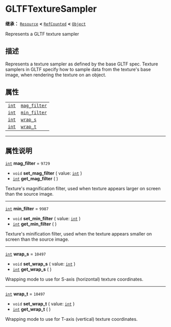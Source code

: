 <!-- ⚠ 请勿编辑本文件 ⚠ -->
<!-- 本文档使用脚本从 WeDot 引擎源码仓库生成。 -->
<!-- 生成脚本：https://github.com/WeDot-Engine/WeDot/tree/4.3/doc/tools/make_md.py； -->
<!-- 原文件：https://github.com/WeDot-Engine/WeDot/tree/4.3/modules/gltf/doc_classes/GLTFTextureSampler.xml。 -->

<div id="_class_gltftexturesampler"></div>

# GLTFTextureSampler

**继承：** [`Resource`](class_resource.md) **<** [`RefCounted`](class_refcounted.md) **<** [`Object`](class_object.md)

Represents a GLTF texture sampler

## 描述

Represents a texture sampler as defined by the base GLTF spec. Texture samplers in GLTF specify how to sample data from the texture's base image, when rendering the texture on an object.

## 属性

|||
|:-:|:--|
| [`int`](class_int.md) | [`mag_filter`](class_gltftexturesampler.md#class_gltftexturesampler_property_mag_filter) | ``9729``  |
| [`int`](class_int.md) | [`min_filter`](class_gltftexturesampler.md#class_gltftexturesampler_property_min_filter) | ``9987``  |
| [`int`](class_int.md) | [`wrap_s`](class_gltftexturesampler.md#class_gltftexturesampler_property_wrap_s)         | ``10497`` |
| [`int`](class_int.md) | [`wrap_t`](class_gltftexturesampler.md#class_gltftexturesampler_property_wrap_t)         | ``10497`` |

<!-- rst-class:: classref-section-separator -->

---

## 属性说明

<div id="_class_gltftexturesampler_property_mag_filter"></div>

[`int`](class_int.md) **mag_filter** = ``9729`` <div id="class_gltftexturesampler_property_mag_filter"></div>

- `void` **set_mag_filter** ( value: [`int`](class_int.md) )
- [`int`](class_int.md) **get_mag_filter** ( )

Texture's magnification filter, used when texture appears larger on screen than the source image.

<!-- rst-class:: classref-item-separator -->

---

<div id="_class_gltftexturesampler_property_min_filter"></div>

[`int`](class_int.md) **min_filter** = ``9987`` <div id="class_gltftexturesampler_property_min_filter"></div>

- `void` **set_min_filter** ( value: [`int`](class_int.md) )
- [`int`](class_int.md) **get_min_filter** ( )

Texture's minification filter, used when the texture appears smaller on screen than the source image.

<!-- rst-class:: classref-item-separator -->

---

<div id="_class_gltftexturesampler_property_wrap_s"></div>

[`int`](class_int.md) **wrap_s** = ``10497`` <div id="class_gltftexturesampler_property_wrap_s"></div>

- `void` **set_wrap_s** ( value: [`int`](class_int.md) )
- [`int`](class_int.md) **get_wrap_s** ( )

Wrapping mode to use for S-axis (horizontal) texture coordinates.

<!-- rst-class:: classref-item-separator -->

---

<div id="_class_gltftexturesampler_property_wrap_t"></div>

[`int`](class_int.md) **wrap_t** = ``10497`` <div id="class_gltftexturesampler_property_wrap_t"></div>

- `void` **set_wrap_t** ( value: [`int`](class_int.md) )
- [`int`](class_int.md) **get_wrap_t** ( )

Wrapping mode to use for T-axis (vertical) texture coordinates.

[^virtual]: 本方法通常需要用户覆盖才能生效。
[^const]: 本方法无副作用，不会修改该实例的任何成员变量。
[^vararg]: 本方法除了能接受在此处描述的参数外，还能够继续接受任意数量的参数。
[^constructor]: 本方法用于构造某个类型。
[^static]: 调用本方法无需实例，可直接使用类名进行调用。
[^operator]: 本方法描述的是使用本类型作为左操作数的有效运算符。
[^bitfield]: 这个值是由下列位标志构成位掩码的整数。
[^void]: 无返回值。
